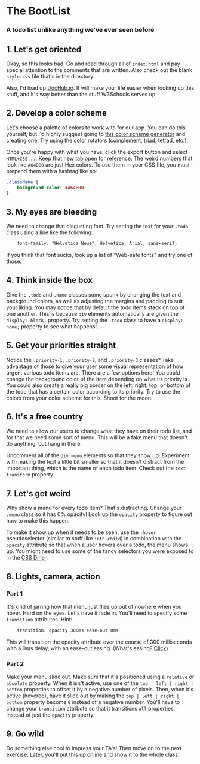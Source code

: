 # The BootList

### A todo list unlike anything we've ever seen before

## 1. Let's get oriented

Okay, so this looks bad.  Go and read through all of `index.html` and pay special attention to the comments that are written.  Also check out the blank `style.css` file that's in the directory.

Also, I'd load up [DocHub.io](http://dochub.io).  It will make your life easier when looking up this stuff, and it's way better than the stuff W3Schools serves up.

## 2. Develop a color scheme

Let's choose a palette of colors to work with for our app.  You can do this yourself, but I'd highly suggest going to [this color scheme generator](http://colorschemedesigner.com/) and creating one.  Try using the color rotators (complement, triad, tetrad, etc.).

Once you're happy with what you have, click the export button and select `HTML+CSS...`.  Keep that new tab open for reference.  The weird numbers that look like `A64B00` are just Hex colors.  To use them in your CSS file, you must prepend them with a hashtag like so:

```css
.className {
	background-color: #A64B00;
}
```

## 3. My eyes are bleeding

We need to change that disgusting font.  Try setting the text for your `.todo` class using a line like the following:

```css
	font-family: "Helvetica Neue", Helvetica, Arial, sans-serif;
```

If you think that font sucks, look up a list of "Web-safe fonts" and try one of those.

## 4. Think inside the box

Give the `.todo` and `.name` classes some spunk by changing the text and background colors, as well as adjusting the margins and padding to suit your liking.  You may notice that by default the todo items stack on top of one another.  This is because `div` elements automatically are given the `display: block;` property.  Try setting the `.todo` class to have a `display: none;` property to see what happens!.

## 5. Get your priorities straight

Notice the `.priority-1`, `.priority-2`, and `.priority-3` classes?  Take advantage of those to give your user some visual representation of how urgent various todo items are.  There are a few options here!  You could change the background color of the item depending on what its priority is.  You could also create a really big border on the left, right, top, or bottom of the todo that has a certain color according to its priority.  Try to use the colors from your color scheme for this.  Shoot for the moon.

## 6. It's a free country

We need to allow our users to change what they have on their todo list, and for that we need some sort of menu.  This will be a fake menu that doesn't do anything, but hang in there.

Uncomment all of the `div.menu` elements so that they show up.  Experiment with making the text a little bit smaller so that it doesn't distract from the important thing, which is the name of each todo item. Check out the `text-transform` property.

## 7. Let's get weird

Why show a menu for every todo item?  That's distracting.  Change your `.menu` class so it has 0% opacity!  Look up the `opacity` property to figure out how to make this happen.

To make it show up when it needs to be seen, use the `:hover` pseudoselector (similar to stuff like `:nth-child`) in combination with the `opacity` attribute so that when a user hovers over a todo, the menu shows up.  You might need to use some of the fancy selectors you were exposed to in the [CSS Diner](http://flukeout.github.io/).

## 8. Lights, camera, action

### Part 1

It's kind of jarring how that menu just flies up out of nowhere when you hover.  Hard on the eyes.  Let's have it fade in.  You'll need to specify some `transition` attributes.  Hint:

```css
	transition: opacity 300ms ease-out 0ms
```

This will transition the opacity attribute over the course of 300 milliseconds with a 0ms delay, with an ease-out easing.  (What's easing?  [Click](http://easings.net/))

### Part 2

Make your menu slide out.  Make sure that it's positioned using a `relative` or `absolute` property.  When it isn't active, use one of the `top | left | right | bottom` properties to offset it by a negative number of pixels.  Then, when it's active (hovered), have it slide out by making the `top | left | right | bottom` property become `0` instead of a negative number.  You'll have to change your `transition` attribute so that it transitions `all` properties, instead of just the `opacity` property.

## 9. Go wild

Do something else cool to impress your TA's!  Then move on to the next exercise.  Later, you'll put this up online and show it to the whole class.